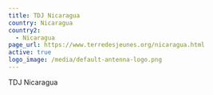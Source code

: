 ```yaml
---
title: TDJ Nicaragua
country: Nicaragua
country2:
  - Nicaragua
page_url: https://www.terredesjeunes.org/nicaragua.html
active: true
logo_image: /media/default-antenna-logo.png
---
```

TDJ Nicaragua